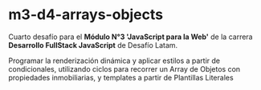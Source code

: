 # m3-d4-arrays-objects

<p>Cuarto desafío para el <b>Módulo N°3 'JavaScript para la Web'</b> de la carrera <b>Desarrollo FullStack JavaScript</b> de Desafío Latam.</p>
<p>Programar la renderización dinámica y aplicar estilos a partir de condicionales, utilizando ciclos para recorrer un Array de Objetos con propiedades inmobiliarias, y templates a partir de Plantillas Literales</p>
